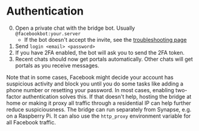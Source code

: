 # Authentication
0. Open a private chat with the bridge bot. Usually `@facebookbot:your.server`
   * If the bot doesn't accept the invite, see the [troubleshooting page](../../general/troubleshooting.md)
1. Send `login <email> <password>`
2. If you have 2FA enabled, the bot will ask you to send the 2FA token.
3. Recent chats should now get portals automatically. Other chats will get
   portals as you receive messages.

Note that in some cases, Facebook might decide your account has suspicious
activity and block you until you do some tasks like adding a phone number or
resetting your password. In most cases, enabling two-factor authentication
solves this. If that doesn't help, hosting the bridge at home or making it proxy
all traffic through a residential IP can help further reduce suspiciousness.
The bridge can run separately from Synapse, e.g. on a Raspberry Pi. It can also
use the `http_proxy` environment variable for all Facebook traffic.

